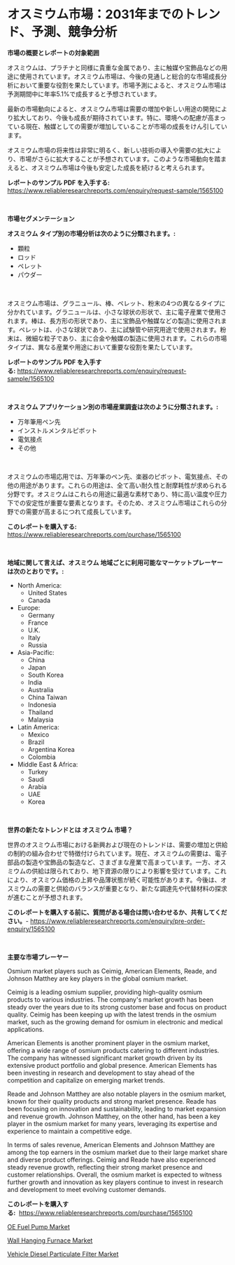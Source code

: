 <p><h1>オスミウム市場：2031年までのトレンド、予測、競争分析</h1></p><p><strong>市場の概要とレポートの対象範囲</strong></p>
<p><p>オスミウムは、プラチナと同様に貴重な金属であり、主に触媒や宝飾品などの用途に使用されています。オスミウム市場は、今後の見通しと総合的な市場成長分析において重要な役割を果たしています。市場予測によると、オスミウム市場は予測期間中に年率5.1%で成長すると予想されています。</p><p>最新の市場動向によると、オスミウム市場は需要の増加や新しい用途の開発により拡大しており、今後も成長が期待されています。特に、環境への配慮が高まっている現在、触媒としての需要が増加していることが市場の成長をけん引しています。</p><p>オスミウム市場の将来性は非常に明るく、新しい技術の導入や需要の拡大により、市場がさらに拡大することが予想されています。このような市場動向を踏まえると、オスミウム市場は今後も安定した成長を続けると考えられます。</p></p>
<p><strong>レポートのサンプル PDF を入手する:</strong> <a href="https://www.reliableresearchreports.com/enquiry/request-sample/1565100">https://www.reliableresearchreports.com/enquiry/request-sample/1565100</a></p>
<p>&nbsp;</p>
<p><strong>市場セグメンテーション</strong></p>
<p><strong>オスミウム タイプ別の市場分析は次のように分類されます。:</strong></p>
<p><ul><li>顆粒</li><li>ロッド</li><li>ペレット</li><li>パウダー</li></ul></p>
<p>&nbsp;</p>
<p><p>オスミウム市場は、グラニュール、棒、ペレット、粉末の4つの異なるタイプに分かれています。グラニュールは、小さな球状の形状で、主に電子産業で使用されます。棒は、長方形の形状であり、主に宝飾品や触媒などの製造に使用されます。ペレットは、小さな球状であり、主に試験管や研究用途で使用されます。粉末は、微細な粒子であり、主に合金や触媒の製造に使用されます。これらの市場タイプは、異なる産業や用途において重要な役割を果たしています。</p></p>
<p><strong>レポートのサンプル PDF を入手する:</strong>&nbsp;<a href="https://www.reliableresearchreports.com/enquiry/request-sample/1565100">https://www.reliableresearchreports.com/enquiry/request-sample/1565100</a></p>
<p>&nbsp;</p>
<p><strong> オスミウム アプリケーション別の市場産業調査は次のように分類されます。:</strong></p>
<p><ul><li>万年筆用ペン先</li><li>インストルメンタルピボット</li><li>電気接点</li><li>その他</li></ul></p>
<p>&nbsp;</p>
<p><p>オスミウムの市場応用では、万年筆のペン先、楽器のピボット、電気接点、その他の用途があります。これらの用途は、全て高い耐久性と耐摩耗性が求められる分野です。オスミウムはこれらの用途に最適な素材であり、特に高い温度や圧力下での安定性が重要な要素となります。そのため、オスミウム市場はこれらの分野での需要が高まるにつれて成長しています。</p></p>
<p><strong>このレポートを購入する:</strong>&nbsp; <a href="https://www.reliableresearchreports.com/purchase/1565100">https://www.reliableresearchreports.com/purchase/1565100</a></p>
<p>&nbsp;</p>
<p><strong>地域に関して言えば、オスミウム 地域ごとに利用可能なマーケットプレーヤーは次のとおりです。:</strong></p>
<p><ul>
    <li>
        North America:
        <ul>
            <li>United States</li>
            <li>Canada</li>
        </ul>
    </li>
    <li>
        Europe:
        <ul>
            <li>Germany</li>
            <li>France</li>
            <li>U.K.</li>
            <li>Italy</li>
            <li>Russia</li>
        </ul>
    </li>
    <li>
        Asia-Pacific:
        <ul>
            <li>China</li>
            <li>Japan</li>
            <li>South Korea</li>
            <li>India</li>
            <li>Australia</li>
            <li>China Taiwan</li>
            <li>Indonesia</li>
            <li>Thailand</li>
            <li>Malaysia</li>
        </ul>
    </li>
    <li>
        Latin America:
        <ul>
            <li>Mexico</li>
            <li>Brazil</li>
            <li>Argentina Korea</li>
            <li>Colombia</li>
        </ul>
    </li>
    <li>
        Middle East & Africa:
        <ul>
            <li>Turkey</li>
            <li>Saudi</li>
            <li>Arabia</li>
            <li>UAE</li>
            <li>Korea</li>
        </ul>
    </li>
    </ul></p>
<p>&nbsp;</p>
<p><strong>世界の新たなトレンドとは オスミウム 市場？</strong></p>
<p><p>世界のオスミウム市場における新興および現在のトレンドは、需要の増加と供給の制約の組み合わせで特徴付けられています。現在、オスミウムの需要は、電子部品の製造や宝飾品の製造など、さまざまな産業で高まっています。一方、オスミウムの供給は限られており、地下資源の限りにより影響を受けています。これにより、オスミウム価格の上昇や品薄状態が続く可能性があります。今後は、オスミウムの需要と供給のバランスが重要となり、新たな調達先や代替材料の探求が進むことが予想されます。</p></p>
<p><strong>このレポートを購入する前に、質問がある場合は問い合わせるか、共有してください。</strong>- <a href="https://www.reliableresearchreports.com/enquiry/pre-order-enquiry/1565100">https://www.reliableresearchreports.com/enquiry/pre-order-enquiry/1565100</a></p>
<p>&nbsp;</p>
<p><strong>主要な市場プレーヤー</strong></p>
<p><p>Osmium market players such as Ceimig, American Elements, Reade, and Johnson Matthey are key players in the global osmium market. </p><p>Ceimig is a leading osmium supplier, providing high-quality osmium products to various industries. The company's market growth has been steady over the years due to its strong customer base and focus on product quality. Ceimig has been keeping up with the latest trends in the osmium market, such as the growing demand for osmium in electronic and medical applications.</p><p>American Elements is another prominent player in the osmium market, offering a wide range of osmium products catering to different industries. The company has witnessed significant market growth driven by its extensive product portfolio and global presence. American Elements has been investing in research and development to stay ahead of the competition and capitalize on emerging market trends.</p><p>Reade and Johnson Matthey are also notable players in the osmium market, known for their quality products and strong market presence. Reade has been focusing on innovation and sustainability, leading to market expansion and revenue growth. Johnson Matthey, on the other hand, has been a key player in the osmium market for many years, leveraging its expertise and experience to maintain a competitive edge.</p><p>In terms of sales revenue, American Elements and Johnson Matthey are among the top earners in the osmium market due to their large market share and diverse product offerings. Ceimig and Reade have also experienced steady revenue growth, reflecting their strong market presence and customer relationships. Overall, the osmium market is expected to witness further growth and innovation as key players continue to invest in research and development to meet evolving customer demands.</p></p>
<p><strong>このレポートを購入する:</strong>&nbsp;&nbsp;<a href="https://www.reliableresearchreports.com/purchase/1565100">https://www.reliableresearchreports.com/purchase/1565100</a></p>
<p><p><a href="https://five-trouble-98a.notion.site/OE-Fuel-Pump-Market-Analysis-Examines-its-Scope-on-Growth-Opportunities-and-Forecasted-Trends-Spann-ac10a61039b146f998a36cb7f2d9d9b1">OE Fuel Pump Market</a></p><p><a href="https://github.com/Sarissaschmalingtr6fz2739/Market-Research-Report-List-1/blob/main/wall-hanging-furnace-market.md">Wall Hanging Furnace Market</a></p><p><a href="https://ivy-potential-64b.notion.site/Vehicle-Diesel-Particulate-Filter-Market-Dynamics-2024-2031-Also-about-Its-Market-Trends-Projectio-01c3cf3c1afd45e984b56913fc64f789">Vehicle Diesel Particulate Filter Market</a></p></p>